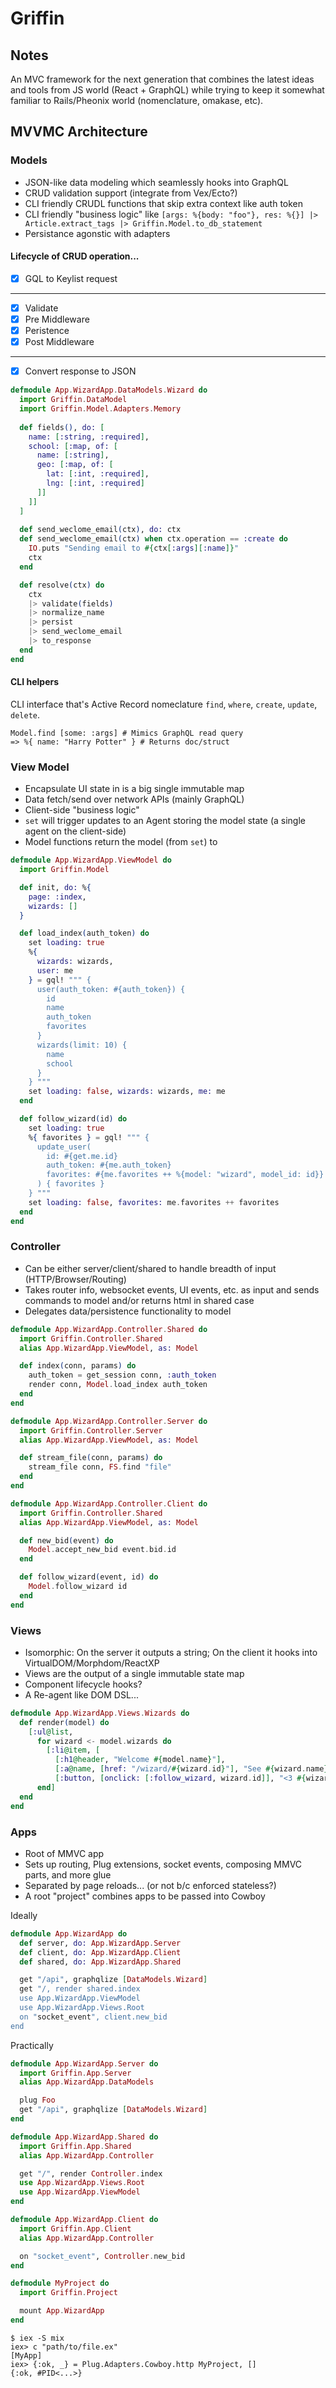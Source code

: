 # Griffin

## Notes

An MVC framework for the next generation that combines the latest ideas and tools from JS world (React + GraphQL) while trying to keep it somewhat familiar to Rails/Pheonix world (nomenclature, omakase, etc).

## MVVMC Architecture

### Models

- JSON-like data modeling which seamlessly hooks into GraphQL
- CRUD validation support (integrate from Vex/Ecto?)
- CLI friendly CRUDL functions that skip extra context like auth token
- CLI friendly "business logic" like `[args: %{body: "foo"}, res: %{}] |> Article.extract_tags |> Griffin.Model.to_db_statement`
- Persistance agonstic with adapters

#### Lifecycle of CRUD operation...

- [x] GQL to Keylist request
- --
- [x] Validate
- [x] Pre Middleware
- [x] Peristence
- [x] Post Middleware
- --
- [x] Convert response to JSON

````elixir
defmodule App.WizardApp.DataModels.Wizard do
  import Griffin.DataModel
  import Griffin.Model.Adapters.Memory
  
  def fields(), do: [
    name: [:string, :required],
    school: [:map, of: [
      name: [:string],
      geo: [:map, of: [
        lat: [:int, :required],
        lng: [:int, :required]
      ]]
    ]] 
  ]
  
  def send_weclome_email(ctx), do: ctx
  def send_weclome_email(ctx) when ctx.operation == :create do
    IO.puts "Sending email to #{ctx[:args][:name]}"
    ctx
  end

  def resolve(ctx) do
    ctx
    |> validate(fields)
    |> normalize_name
    |> persist
    |> send_weclome_email
    |> to_response
  end
end
````

#### CLI helpers

CLI interface that's Active Record nomeclature `find`, `where`, `create`, `update`, `delete`.

```
Model.find [some: :args] # Mimics GraphQL read query
=> %{ name: "Harry Potter" } # Returns doc/struct
```

### View Model

- Encapsulate UI state in is a big single immutable map
- Data fetch/send over network APIs (mainly GraphQL)
- Client-side "business logic"
- `set` will trigger updates to an Agent storing the model state (a single agent on the client-side)
- Model functions return the model (from `set`) to 

```elixir
defmodule App.WizardApp.ViewModel do
  import Griffin.Model

  def init, do: %{
    page: :index,
    wizards: []
  }

  def load_index(auth_token) do
    set loading: true
    %{
      wizards: wizards,
      user: me
    } = gql! """ {
      user(auth_token: #{auth_token}) {
        id
        name
        auth_token
        favorites
      }
      wizards(limit: 10) {
        name
        school
      }
    } """
    set loading: false, wizards: wizards, me: me 
  end

  def follow_wizard(id) do
    set loading: true
    %{ favorites } = gql! """ {
      update_user(
        id: #{get.me.id}
        auth_token: #{me.auth_token}
        favorites: #{me.favorites ++ %{model: "wizard", model_id: id}}
      ) { favorites }
    } """
    set loading: false, favorites: me.favorites ++ favorites
  end
end
```

### Controller

- Can be either server/client/shared to handle breadth of input (HTTP/Browser/Routing)
- Takes router info, websocket events, UI events, etc. as input and sends commands to model and/or returns html in shared case
- Delegates data/persistence functionality to model

```elixir
defmodule App.WizardApp.Controller.Shared do
  import Griffin.Controller.Shared
  alias App.WizardApp.ViewModel, as: Model

  def index(conn, params) do
    auth_token = get_session conn, :auth_token
    render conn, Model.load_index auth_token
  end
end

defmodule App.WizardApp.Controller.Server do
  import Griffin.Controller.Server
  alias App.WizardApp.ViewModel, as: Model

  def stream_file(conn, params) do
    stream_file conn, FS.find "file"
  end
end

defmodule App.WizardApp.Controller.Client do
  import Griffin.Controller.Shared
  alias App.WizardApp.ViewModel, as: Model

  def new_bid(event) do
    Model.accept_new_bid event.bid.id
  end

  def follow_wizard(event, id) do
    Model.follow_wizard id
  end
end
```

### Views

- Isomorphic: On the server it outputs a string; On the client it hooks into VirtualDOM/Morphdom/ReactXP
- Views are the output of a single immutable state map
- Component lifecycle hooks?
- A Re-agent like DOM DSL...

```elixir
defmodule App.WizardApp.Views.Wizards do
  def render(model) do
    [:ul@list, 
      for wizard <- model.wizards do
        [:li@item, [
          [:h1@header, "Welcome #{model.name}"],
          [:a@name, [href: "/wizard/#{wizard.id}"], "See #{wizard.name}'s profile >"],
          [:button, [onclick: [:follow_wizard, wizard.id]], "<3 #{wizard.name}"]]]
      end]
  end
end
```

### Apps

- Root of MMVC app
- Sets up routing, Plug extensions, socket events, composing MMVC parts, and more glue
- Separated by page reloads... (or not b/c enforced stateless?)
- A root "project" combines apps to be passed into Cowboy

Ideally
```elixir
defmodule App.WizardApp do
  def server, do: App.WizardApp.Server
  def client, do: App.WizardApp.Client
  def shared, do: App.WizardApp.Shared

  get "/api", graphqlize [DataModels.Wizard]
  get "/, render shared.index
  use App.WizardApp.ViewModel
  use App.WizardApp.Views.Root
  on "socket_event", client.new_bid
end
```

Practically
```elixir
defmodule App.WizardApp.Server do
  import Griffin.App.Server
  alias App.WizardApp.DataModels

  plug Foo
  get "/api", graphqlize [DataModels.Wizard]
end

defmodule App.WizardApp.Shared do
  import Griffin.App.Shared
  alias App.WizardApp.Controller

  get "/", render Controller.index
  use App.WizardApp.Views.Root
  use App.WizardApp.ViewModel
end

defmodule App.WizardApp.Client do
  import Griffin.App.Client
  alias App.WizardApp.Controller

  on "socket_event", Controller.new_bid
end

defmodule MyProject do
  import Griffin.Project

  mount App.WizardApp
end
```

```
$ iex -S mix
iex> c "path/to/file.ex"
[MyApp]
iex> {:ok, _} = Plug.Adapters.Cowboy.http MyProject, []
{:ok, #PID<...>}
```

